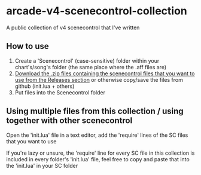 # arcade-v4-scenecontrol-collection
A public collection of v4 scenecontrol that I've written
## How to use
1. Create a 'Scenecontrol' (case-sensitive) folder within your chart's/song's folder (the same place where the .aff files are)
2. [Download the .zip files containing the scenecontrol files that you want to use from the Releases section](https://github.com/3Teleia/arcade-v4-scenecontrol-collection/releases/tag/downloads) or otherwise copy/save the files from github (init.lua + others)
3. Put files into the Scenecontrol folder
## Using multiple files from this collection / using together with other scenecontrol
Open the 'init.lua' file in a text editor, add the 'require' lines of the SC files that you want to use

If you're lazy or unsure, the 'require' line for every SC file in this collection is included in every folder's 'init.lua' file, feel free to copy and paste that into the 'init.lua' in your SC folder
